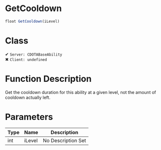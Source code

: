 # GetCooldown
```js	
float GetCooldown(iLevel)
```
# Class
✔ `Server: CDOTABaseAbility`  
✖ `Client: undefined`  

# Function Description
Get the cooldown duration for this ability at a given level, not the amount of cooldown actually left.
# Parameters
Type|Name|Description
--|--|--
int|iLevel|No Description Set
